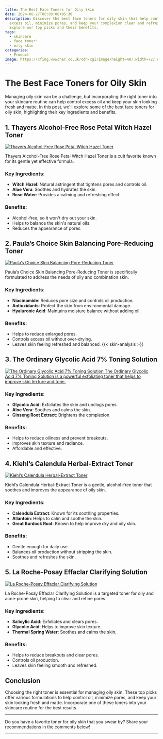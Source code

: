 ```yaml
---
title: The Best Face Toners for Oily Skin
date: 2024-06-27T00:00:00+05:30
description: Discover the best face toners for oily skin that help control
  excess oil, minimize pores, and keep your complexion clear and refreshed.
  Explore our top picks and their benefits.
tags:
  - skincare
  - face toner"
  - oily skin
categories:
  - Product
image: https://cfimg.wowcher.co.uk/cdn-cgi/image/height=487,width=727,quality=85,format=auto/https://static.wowcher.co.uk/images/deal/32044230/1324996.jpg
---
```



# The Best Face Toners for Oily Skin

Managing oily skin can be a challenge, but incorporating the right toner into your skincare routine can help control excess oil and keep your skin looking fresh and matte. In this post, we'll explore some of the best face toners for oily skin, highlighting their key ingredients and benefits.

## 1. **Thayers Alcohol-Free Rose Petal Witch Hazel Toner**

[![Thayers Alcohol-Free Rose Petal Witch Hazel Toner](https://cdn.salla.sa/ArAEy/s5p7V4VElFXmaBRaqhwoUPeWNTsEGoWEEENIdZxf.jpg)](https://www.walmart.com/ip/Thayers-Alcohol-Free-Rose-Petal-Witch-Hazel-Facial-Toner-8-5-oz/1392845175)

Thayers Alcohol-Free Rose Petal Witch Hazel Toner is a cult favorite known for its gentle yet effective formula.

### Key Ingredients:
- **Witch Hazel**: Natural astringent that tightens pores and controls oil.
- **Aloe Vera**: Soothes and hydrates the skin.
- **Rose Water**: Provides a calming and refreshing effect.

### Benefits:
- Alcohol-free, so it won't dry out your skin.
- Helps to balance the skin's natural oils.
- Reduces the appearance of pores.

## 2. **Paula’s Choice Skin Balancing Pore-Reducing Toner**

[![Paula’s Choice Skin Balancing Pore-Reducing Toner](https://www.paulaschoice.in/cdn/shop/products/SKU21350_1400x.jpg?v=1674009830)](https://www.sephora.com/product/paula-s-choice-resist-weightless-advanced-repairing-toner-P469521)

Paula’s Choice Skin Balancing Pore-Reducing Toner is specifically formulated to address the needs of oily and combination skin.

### Key Ingredients:
- **Niacinamide**: Reduces pore size and controls oil production.
- **Antioxidants**: Protect the skin from environmental damage.
- **Hyaluronic Acid**: Maintains moisture balance without adding oil.

### Benefits:
- Helps to reduce enlarged pores.
- Controls excess oil without over-drying.
- Leaves skin feeling refreshed and balanced.
{{< skin-analysis >}}

## 3. **The Ordinary Glycolic Acid 7% Toning Solution**

[![The Ordinary Glycolic Acid 7% Toning Solution](https://images-static.nykaa.com/media/catalog/product/6/0/60ee76d769915195743_2.jpg?tr=w-500)
The Ordinary Glycolic Acid 7% Toning Solution is a powerful exfoliating toner that helps to improve skin texture and tone.](https://www.sephora.com/product/the-ordinary-deciem-glycolic-acid-7-toning-solution-P427406)

### Key Ingredients:
- **Glycolic Acid**: Exfoliates the skin and unclogs pores.
- **Aloe Vera**: Soothes and calms the skin.
- **Ginseng Root Extract**: Brightens the complexion.

### Benefits:
- Helps to reduce oiliness and prevent breakouts.
- Improves skin texture and radiance.
- Affordable and effective.

## 4. **Kiehl’s Calendula Herbal-Extract Toner**

[![Kiehl’s Calendula Herbal-Extract Toner](https://beautybaskets.in/wp-content/uploads/2022/06/Kiehls-Calendula-Herbal-Extract-Toner2-1200x1200.webp.jpg)](https://www.sephora.com/product/calendula-herbal-extract-alcohol-free-toner-P421997)

Kiehl’s Calendula Herbal-Extract Toner is a gentle, alcohol-free toner that soothes and improves the appearance of oily skin.

### Key Ingredients:
- **Calendula Extract**: Known for its soothing properties.
- **Allantoin**: Helps to calm and soothe the skin.
- **Great Burdock Root**: Known to help improve dry and oily skin.

### Benefits:
- Gentle enough for daily use.
- Balances oil production without stripping the skin.
- Soothes and refreshes the skin.

## 5. **La Roche-Posay Effaclar Clarifying Solution**

[![La Roche-Posay Effaclar Clarifying Solution](https://8c3412d76225d04d7baa-be98b6ea17920953fb931282eff9a681.images.lovelyskin.com/gzky40mf_202302031626489875.jpg)](https://www.sephora.co.uk/p/La-Roche-Posay-Effaclar-Clarifying-Lotion-200ml)

La Roche-Posay Effaclar Clarifying Solution is a targeted toner for oily and acne-prone skin, helping to clear and refine pores.

### Key Ingredients:
- **Salicylic Acid**: Exfoliates and clears pores.
- **Glycolic Acid**: Helps to improve skin texture.
- **Thermal Spring Water**: Soothes and calms the skin.

### Benefits:
- Helps to reduce breakouts and clear pores.
- Controls oil production.
- Leaves skin feeling smooth and refreshed.

## Conclusion

Choosing the right toner is essential for managing oily skin. These top picks offer various formulations to help control oil, minimize pores, and keep your skin looking fresh and matte. Incorporate one of these toners into your skincare routine for the best results.

---

Do you have a favorite toner for oily skin that you swear by? Share your recommendations in the comments below!

---
